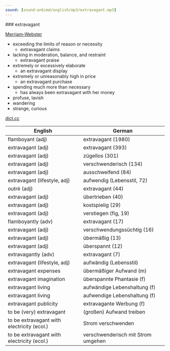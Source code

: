 ```yaml
---
sound: [sound:ankimd/english/mp3/extravagant.mp3]
---
```


\### extravagant

[Merriam-Webster](https://www.merriam-webster.com/dictionary/extravagant)

- exceeding the limits of reason or necessity
    - extravagant claims
- lacking in moderation, balance, and restraint
    - extravagant praise
- extremely or excessively elaborate
    - an extravagant display
- extremely or unreasonably high in price
    - an extravagant purchase
- spending much more than necessary
    - has always been extravagant with her money
- profuse, lavish
- wandering
- strange, curious

[dict.cc](https://www.dict.cc/extravagant)

| English        | German       |
| -------------- | ------------ |
| flamboyant (adj) | extravagant (1980) |
| extravagant (adj) | extravagant (393) |
| extravagant (adj) | zügellos (301) |
| extravagant (adj) | verschwenderisch (134) |
| extravagant (adj) | ausschweifend (84) |
| extravagant (lifestyle, adj) | aufwendig (Lebensstil, 72) |
| outré (adj) | extravagant (44) |
| extravagant (adj) | übertrieben (40) |
| extravagant (adj) | kostspielig (29) |
| extravagant (adj) | verstiegen (fig, 19) |
| flamboyantly (adv) | extravagant (17) |
| extravagant (adj) | verschwendungssüchtig (16) |
| extravagant (adj) | übermäßig (13) |
| extravagant (adj) | überspannt (12) |
| extravagantly (adv) | extravagant (7) |
| extravagant (lifestyle, adj) | aufwändig (Lebensstil) |
| extravagant expenses | übermäßiger Aufwand (m) |
| extravagant imagination | überspannte Phantasie (f) |
| extravagant living | aufwändige Lebenshaltung (f) |
| extravagant living | aufwendige Lebenshaltung (f) |
| extravagant publicity | extravagante Werbung (f) |
| to be (very) extravagant | (großen) Aufwand treiben |
| to be extravagant with electricity (ecol.) | Strom verschwenden |
| to be extravagant with electricity (ecol.) | verschwenderisch mit Strom umgehen |
